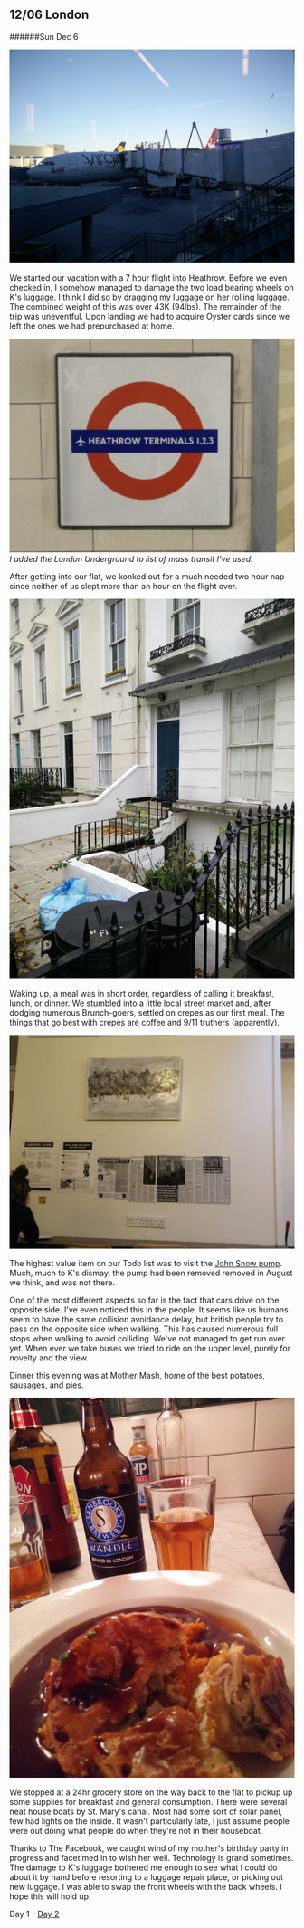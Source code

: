 12/06 London
------------
######Sun Dec  6

![](IMG_20151205_164411.jpg)

We started our vacation with a 7 hour flight into Heathrow. Before we even checked in, I somehow managed to damage the two load bearing wheels on K's luggage. I think I did so by dragging my luggage on her rolling luggage. The combined weight of this was over 43K (94lbs). The remainder of the trip was uneventful. Upon landing we had to acquire Oyster cards since we left the ones we had prepurchased at home.

![](IMG_20151206_080108.jpg)
*I added the London Underground to list of mass transit I've used.*

After getting into our flat, we konked out for a much needed two hour nap since neither of us slept more than an hour on the flight over.

![](IMG_20151206_130453.jpg)

Waking up, a meal was in short order, regardless of calling it breakfast, lunch, or dinner. We stumbled into a little local street market and, after dodging numerous Brunch-goers, settled on crepes as our first meal. The things that go best with crepes are coffee and 9/11 truthers (apparently).

![](IMG_20151206_141632.jpg)

The highest value item on our Todo list was to visit the [John Snow pump](https://en.wikipedia.org/wiki/John_Snow_%28physician%29#Cholera). Much, much to K's dismay, the pump had been removed removed in August we think, and was not there.

One of the most different aspects so far is the fact that cars drive on the opposite side. I've even noticed this in the people. It seems like us humans seem to have the same collision avoidance delay, but british people try to pass on the opposite side when walking. This has caused numerous full stops when walking to avoid colliding. We've not managed to get run over yet. When ever we take buses we tried to ride on the upper level, purely for novelty and the view.

Dinner this evening was at Mother Mash, home of the best potatoes, sausages, and pies.

![](IMG_20151206_170413.jpg)

We stopped at a 24hr grocery store on the way back to the flat to pickup up some supplies for breakfast and general consumption. There were several neat house boats by St. Mary's canal. Most had some sort of solar panel, few had lights on the inside. It wasn't particularly late, I just assume people were out doing what people do when they're not in their houseboat.

Thanks to The Facebook, we caught wind of my mother's birthday party in progress and facetimed in to wish her well. Technology is grand sometimes. The damage to K's luggage bothered me enough to see what I could do about it by hand before resorting to a luggage repair place, or picking out new luggage. I was able to swap the front wheels with the back wheels. I hope this will hold up.

Day 1 - [Day 2](12-07-London.md)
